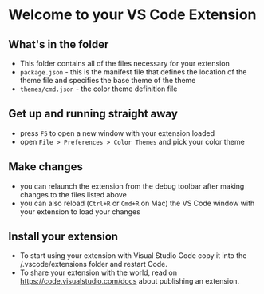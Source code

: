 # Welcome to your VS Code Extension

## What's in the folder

- This folder contains all of the files necessary for your extension
- `package.json` - this is the manifest file that defines the location of the theme file
  and specifies the base theme of the theme
- `themes/cmd.json` - the color theme definition file

## Get up and running straight away

- press `F5` to open a new window with your extension loaded
- open `File > Preferences > Color Themes` and pick your color theme

## Make changes

- you can relaunch the extension from the debug toolbar after making changes to the files listed above
- you can also reload (`Ctrl+R` or `Cmd+R` on Mac) the VS Code window with your extension to load your changes

## Install your extension

- To start using your extension with Visual Studio Code copy it into the <user home>/.vscode/extensions folder and restart Code.
- To share your extension with the world, read on <https://code.visualstudio.com/docs> about publishing an extension.
